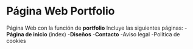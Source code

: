 # Página Web Portfolio

Página Web con la función de **portfolio**
Incluye las siguientes páginas:
-**Página de inicio** (index)
-**Diseños**
-**Contacto**
-Aviso legal
-Política de cookies


